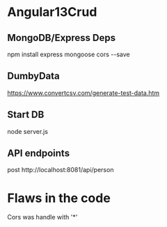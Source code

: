 # Angular13Crud

## MongoDB/Express Deps
npm install express mongoose cors --save

## DumbyData
https://www.convertcsv.com/generate-test-data.htm

## Start DB
node server.js 

## API endpoints 
post http://localhost:8081/api/person

# Flaws in the code 
Cors was handle with '*'

